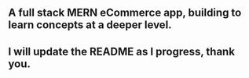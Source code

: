 ## A full stack MERN eCommerce app, building to learn concepts at a deeper level.

## I will update the README as I progress, thank you.
